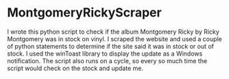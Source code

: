 # MontgomeryRickyScraper

I wrote this python script to check if the album Montgomery Ricky by Ricky Montgomery was in stock on vinyl. I scraped the website and used a couple of python statements to determine if the site said it was in stock or out of stock. I used the winToast library to display the update as a Windows notification. The script also runs on a cycle, so every so much time the script would check on the stock and update me.
